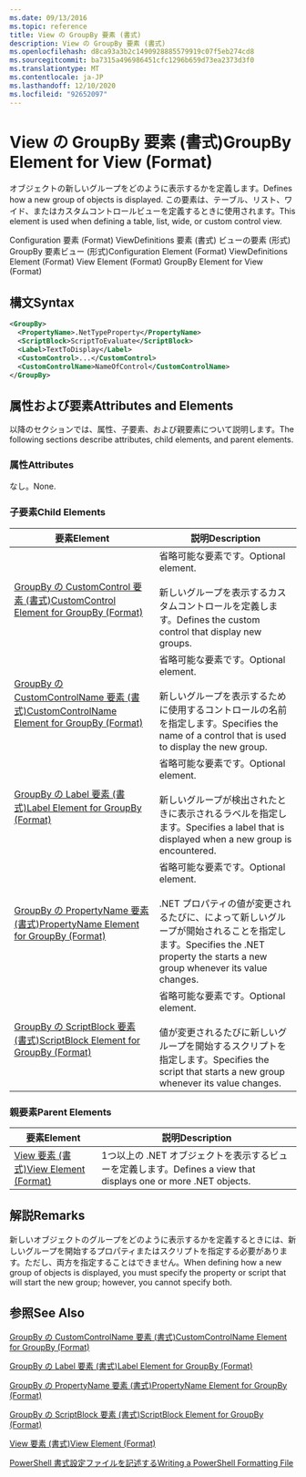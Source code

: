 ```yaml
---
ms.date: 09/13/2016
ms.topic: reference
title: View の GroupBy 要素 (書式)
description: View の GroupBy 要素 (書式)
ms.openlocfilehash: d8ca93a3b2c1490928885579919c07f5eb274cd8
ms.sourcegitcommit: ba7315a496986451cfc1296b659d73ea2373d3f0
ms.translationtype: MT
ms.contentlocale: ja-JP
ms.lasthandoff: 12/10/2020
ms.locfileid: "92652097"
---
```

# <a name="groupby-element-for-view-format"></a><span data-ttu-id="074c8-103">View の GroupBy 要素 (書式)</span><span class="sxs-lookup"><span data-stu-id="074c8-103">GroupBy Element for View (Format)</span></span>

<span data-ttu-id="074c8-104">オブジェクトの新しいグループをどのように表示するかを定義します。</span><span class="sxs-lookup"><span data-stu-id="074c8-104">Defines how a new group of objects is displayed.</span></span> <span data-ttu-id="074c8-105">この要素は、テーブル、リスト、ワイド、またはカスタムコントロールビューを定義するときに使用されます。</span><span class="sxs-lookup"><span data-stu-id="074c8-105">This element is used when defining a table, list, wide, or custom control view.</span></span>

<span data-ttu-id="074c8-106">Configuration 要素 (Format) ViewDefinitions 要素 (書式) ビューの要素 (形式) GroupBy 要素ビュー (形式)</span><span class="sxs-lookup"><span data-stu-id="074c8-106">Configuration Element (Format) ViewDefinitions Element (Format) View Element (Format) GroupBy Element for View (Format)</span></span>

## <a name="syntax"></a><span data-ttu-id="074c8-107">構文</span><span class="sxs-lookup"><span data-stu-id="074c8-107">Syntax</span></span>

```xml
<GroupBy>
  <PropertyName>.NetTypeProperty</PropertyName>
  <ScriptBlock>ScriptToEvaluate</ScriptBlock>
  <Label>TextToDisplay</Label>
  <CustomControl>...</CustomControl>
  <CustomControlName>NameOfControl</CustomControlName>
</GroupBy>
```

## <a name="attributes-and-elements"></a><span data-ttu-id="074c8-108">属性および要素</span><span class="sxs-lookup"><span data-stu-id="074c8-108">Attributes and Elements</span></span>

<span data-ttu-id="074c8-109">以降のセクションでは、属性、子要素、および親要素について説明します。</span><span class="sxs-lookup"><span data-stu-id="074c8-109">The following sections describe attributes, child elements, and parent elements.</span></span>

### <a name="attributes"></a><span data-ttu-id="074c8-110">属性</span><span class="sxs-lookup"><span data-stu-id="074c8-110">Attributes</span></span>

<span data-ttu-id="074c8-111">なし。</span><span class="sxs-lookup"><span data-stu-id="074c8-111">None.</span></span>

### <a name="child-elements"></a><span data-ttu-id="074c8-112">子要素</span><span class="sxs-lookup"><span data-stu-id="074c8-112">Child Elements</span></span>

|<span data-ttu-id="074c8-113">要素</span><span class="sxs-lookup"><span data-stu-id="074c8-113">Element</span></span>|<span data-ttu-id="074c8-114">説明</span><span class="sxs-lookup"><span data-stu-id="074c8-114">Description</span></span>|
|-------------|-----------------|
|[<span data-ttu-id="074c8-115">GroupBy の CustomControl 要素 (書式)</span><span class="sxs-lookup"><span data-stu-id="074c8-115">CustomControl Element for GroupBy (Format)</span></span>](./customcontrol-element-for-groupby-format.md)|<span data-ttu-id="074c8-116">省略可能な要素です。</span><span class="sxs-lookup"><span data-stu-id="074c8-116">Optional element.</span></span><br /><br /> <span data-ttu-id="074c8-117">新しいグループを表示するカスタムコントロールを定義します。</span><span class="sxs-lookup"><span data-stu-id="074c8-117">Defines the custom control that display new groups.</span></span>|
|[<span data-ttu-id="074c8-118">GroupBy の CustomControlName 要素 (書式)</span><span class="sxs-lookup"><span data-stu-id="074c8-118">CustomControlName Element for GroupBy (Format)</span></span>](./customcontrolname-element-for-groupby-format.md)|<span data-ttu-id="074c8-119">省略可能な要素です。</span><span class="sxs-lookup"><span data-stu-id="074c8-119">Optional element.</span></span><br /><br /> <span data-ttu-id="074c8-120">新しいグループを表示するために使用するコントロールの名前を指定します。</span><span class="sxs-lookup"><span data-stu-id="074c8-120">Specifies the name of a control that is used to display the new group.</span></span>|
|[<span data-ttu-id="074c8-121">GroupBy の Label 要素 (書式)</span><span class="sxs-lookup"><span data-stu-id="074c8-121">Label Element for GroupBy (Format)</span></span>](./label-element-for-groupby-format.md)|<span data-ttu-id="074c8-122">省略可能な要素です。</span><span class="sxs-lookup"><span data-stu-id="074c8-122">Optional element.</span></span><br /><br /> <span data-ttu-id="074c8-123">新しいグループが検出されたときに表示されるラベルを指定します。</span><span class="sxs-lookup"><span data-stu-id="074c8-123">Specifies a label that is displayed when a new group is encountered.</span></span>|
|[<span data-ttu-id="074c8-124">GroupBy の PropertyName 要素 (書式)</span><span class="sxs-lookup"><span data-stu-id="074c8-124">PropertyName Element for GroupBy (Format)</span></span>](./propertyname-element-for-groupby-format.md)|<span data-ttu-id="074c8-125">省略可能な要素です。</span><span class="sxs-lookup"><span data-stu-id="074c8-125">Optional element.</span></span><br /><br /> <span data-ttu-id="074c8-126">.NET プロパティの値が変更されるたびに、によって新しいグループが開始されることを指定します。</span><span class="sxs-lookup"><span data-stu-id="074c8-126">Specifies the .NET property the starts a new group whenever its value changes.</span></span>|
|[<span data-ttu-id="074c8-127">GroupBy の ScriptBlock 要素 (書式)</span><span class="sxs-lookup"><span data-stu-id="074c8-127">ScriptBlock Element for GroupBy (Format)</span></span>](./scriptblock-element-for-groupby-format.md)|<span data-ttu-id="074c8-128">省略可能な要素です。</span><span class="sxs-lookup"><span data-stu-id="074c8-128">Optional element.</span></span><br /><br /> <span data-ttu-id="074c8-129">値が変更されるたびに新しいグループを開始するスクリプトを指定します。</span><span class="sxs-lookup"><span data-stu-id="074c8-129">Specifies the script that starts a new group whenever its value changes.</span></span>|

### <a name="parent-elements"></a><span data-ttu-id="074c8-130">親要素</span><span class="sxs-lookup"><span data-stu-id="074c8-130">Parent Elements</span></span>

|<span data-ttu-id="074c8-131">要素</span><span class="sxs-lookup"><span data-stu-id="074c8-131">Element</span></span>|<span data-ttu-id="074c8-132">説明</span><span class="sxs-lookup"><span data-stu-id="074c8-132">Description</span></span>|
|-------------|-----------------|
|[<span data-ttu-id="074c8-133">View 要素 (書式)</span><span class="sxs-lookup"><span data-stu-id="074c8-133">View Element (Format)</span></span>](./view-element-format.md)|<span data-ttu-id="074c8-134">1つ以上の .NET オブジェクトを表示するビューを定義します。</span><span class="sxs-lookup"><span data-stu-id="074c8-134">Defines a view that displays one or more .NET objects.</span></span>|

## <a name="remarks"></a><span data-ttu-id="074c8-135">解説</span><span class="sxs-lookup"><span data-stu-id="074c8-135">Remarks</span></span>

<span data-ttu-id="074c8-136">新しいオブジェクトのグループをどのように表示するかを定義するときには、新しいグループを開始するプロパティまたはスクリプトを指定する必要があります。ただし、両方を指定することはできません。</span><span class="sxs-lookup"><span data-stu-id="074c8-136">When defining how a new group of objects is displayed, you must specify the property or script that will start the new group; however, you cannot specify both.</span></span>

## <a name="see-also"></a><span data-ttu-id="074c8-137">参照</span><span class="sxs-lookup"><span data-stu-id="074c8-137">See Also</span></span>

[<span data-ttu-id="074c8-138">GroupBy の CustomControlName 要素 (書式)</span><span class="sxs-lookup"><span data-stu-id="074c8-138">CustomControlName Element for GroupBy (Format)</span></span>](./customcontrolname-element-for-groupby-format.md)

[<span data-ttu-id="074c8-139">GroupBy の Label 要素 (書式)</span><span class="sxs-lookup"><span data-stu-id="074c8-139">Label Element for GroupBy (Format)</span></span>](./label-element-for-groupby-format.md)

[<span data-ttu-id="074c8-140">GroupBy の PropertyName 要素 (書式)</span><span class="sxs-lookup"><span data-stu-id="074c8-140">PropertyName Element for GroupBy (Format)</span></span>](./propertyname-element-for-groupby-format.md)

[<span data-ttu-id="074c8-141">GroupBy の ScriptBlock 要素 (書式)</span><span class="sxs-lookup"><span data-stu-id="074c8-141">ScriptBlock Element for GroupBy (Format)</span></span>](./scriptblock-element-for-groupby-format.md)

[<span data-ttu-id="074c8-142">View 要素 (書式)</span><span class="sxs-lookup"><span data-stu-id="074c8-142">View Element (Format)</span></span>](./view-element-format.md)

[<span data-ttu-id="074c8-143">PowerShell 書式設定ファイルを記述する</span><span class="sxs-lookup"><span data-stu-id="074c8-143">Writing a PowerShell Formatting File</span></span>](./writing-a-powershell-formatting-file.md)
